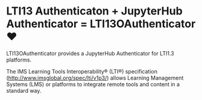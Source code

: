 # LTI13 Authenticaton + JupyterHub Authenticator = LTI13OAuthenticator :heart:

LTI13OAuthenticator provides a JupyterHub Authenticator for LTI1.3 platforms. 

The IMS Learning Tools Interoperability® (LTI®) specification (http://www.imsglobal.org/spec/lti/v1p3/)
allows Learning Management Systems (LMS) or platforms to integrate remote tools and content in a standard way.